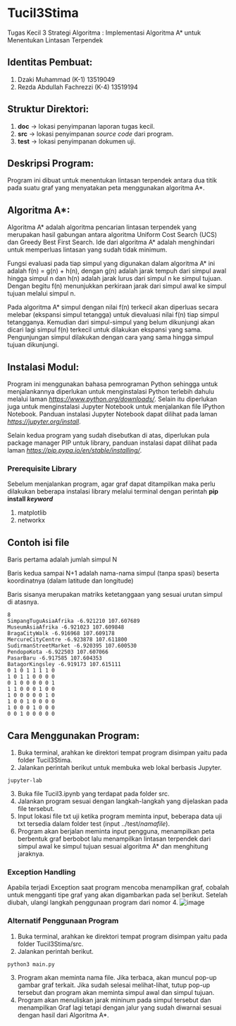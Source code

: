 # Tucil3Stima
Tugas Kecil 3 Strategi Algoritma : Implementasi Algoritma A* untuk Menentukan Lintasan Terpendek

## Identitas Pembuat:
1. Dzaki Muhammad (K-1) 13519049
2. Rezda Abdullah Fachrezzi (K-4) 13519194

## Struktur Direktori:
1. **doc** -> lokasi penyimpanan laporan tugas kecil.
2. **src** -> lokasi penyimpanan *source code* dari program.
3. **test** -> lokasi penyimpanan dokumen uji.

## Deskripsi Program:
Program ini dibuat untuk menentukan lintasan terpendek antara dua titik pada suatu graf yang menyatakan peta menggunakan algoritma A*.


## Algoritma A*:
Algoritma A* adalah algoritma pencarian lintasan terpendek yang merupakan hasil gabungan antara algoritma Uniform Cost Search (UCS) dan Greedy Best First Search. Ide dari algoritma A* adalah menghindari untuk memperluas lintasan yang sudah tidak minimum. 

Fungsi evaluasi pada tiap simpul yang digunakan dalam algoritma A* ini adalah f(n) = g(n) + h(n), dengan g(n) adalah jarak tempuh dari simpul awal hingga simpul n dan h(n) adalah jarak lurus dari simpul n ke simpul tujuan. Dengan begitu f(n) menunjukkan perkiraan jarak dari simpul awal ke simpul tujuan melalui simpul n. 

Pada algoritma A* simpul dengan nilai f(n) terkecil akan diperluas secara melebar (ekspansi simpul tetangga) untuk dievaluasi nilai f(n) tiap simpul tetangganya. Kemudian dari simpul-simpul yang belum dikunjungi akan dicari lagi simpul f(n) terkecil untuk dilakukan ekspansi yang sama. Pengunjungan simpul dilakukan dengan cara yang sama hingga simpul tujuan dikunjungi.

## Instalasi Modul:
Program ini menggunakan bahasa pemrograman Python sehingga untuk menjalankannya diperlukan untuk menginstalasi Python terlebih dahulu melalui laman *https://www.python.org/downloads/*. Selain itu diperlukan juga untuk menginstalasi Jupyter Notebook untuk menjalankan file IPython Notebook. Panduan instalasi Jupyter Notebook dapat dilihat pada laman *https://jupyter.org/install*.

Selain kedua program yang sudah disebutkan di atas, diperlukan pula package manager PIP untuk library, panduan instalasi dapat dilihat pada laman *https://pip.pypa.io/en/stable/installing/*.

### Prerequisite Library
Sebelum menjalankan program, agar graf dapat ditampilkan maka perlu dilakukan beberapa instalasi library
melalui terminal dengan perintah **pip install *keyword***
1. matplotlib
2. networkx

## Contoh isi file
Baris pertama adalah jumlah simpul N

Baris kedua sampai N+1 adalah nama-nama simpul (tanpa spasi) beserta koordinatnya (dalam latitude dan longitude)

Baris sisanya merupakan matriks ketetanggaan yang sesuai urutan simpul di atasnya.
```
8
SimpangTuguAsiaAfrika -6.921210 107.607689
MuseumAsiaAfrika -6.921023 107.609848
BragaCityWalk -6.916968 107.609178
MercureCityCentre -6.923878 107.611800
SudirmanStreetMarket -6.920395 107.600530
PendopoKota -6.922503 107.607066
PasarBaru -6.917585 107.604353
BatagorKingsley -6.919173 107.615111
0 1 0 1 1 1 1 0
1 0 1 1 0 0 0 0
0 1 0 0 0 0 0 1
1 1 0 0 0 1 0 0
1 0 0 0 0 0 1 0
1 0 0 1 0 0 0 0
1 0 0 0 1 0 0 0
0 0 1 0 0 0 0 0
```

## Cara Menggunakan Program:
1. Buka terminal, arahkan ke direktori tempat program disimpan yaitu pada folder Tucil3Stima.
2. Jalankan perintah berikut untuk membuka web lokal berbasis Jupyter.
```
jupyter-lab
```
3. Buka file Tucil3.ipynb yang terdapat pada folder src.
4. Jalankan program sesuai dengan langkah-langkah yang dijelaskan pada file tersebut.
5. Input lokasi file txt uji ketika program meminta input, beberapa data uji txt tersedia dalam folder test (input ../test/*namafile*).
6. Program akan berjalan meminta input pengguna, menampilkan peta berbentuk graf berbobot lalu menampilkan lintasan terpendek dari simpul awal ke simpul tujuan sesuai algoritma A* dan menghitung jaraknya.

### Exception Handling
Apabila terjadi Exception saat program mencoba menampilkan graf, cobalah untuk mengganti tipe graf yang akan digambarkan pada sel berikut. Setelah diubah, ulangi langkah penggunaan program dari nomor 4.
![image](https://user-images.githubusercontent.com/8206338/113501373-bdd87780-954e-11eb-878c-0b03292c0f38.png)

### Alternatif Penggunaan Program
1. Buka terminal, arahkan ke direktori tempat program disimpan yaitu pada folder Tucil3Stima/src.
2. Jalankan perintah berikut.
```
python3 main.py
```
3. Program akan meminta nama file. Jika terbaca, akan muncul pop-up gambar graf terkait. Jika sudah selesai melihat-lihat, tutup pop-up tersebut dan program akan meminta simpul awal dan simpul tujuan.
4. Program akan menuliskan jarak mininum pada simpul tersebut dan menampilkan Graf lagi tetapi dengan jalur yang sudah diwarnai sesuai dengan hasil dari Algoritma A*.
